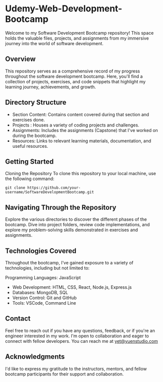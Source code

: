 # Udemy-Web-Development-Bootcamp
Welcome to my Software Development Bootcamp repository! This space holds the valuable files, projects, and assignments from my immersive journey into the world of software development.

## Overview
This repository serves as a comprehensive record of my progress throughout the software development bootcamp. Here, you'll find a collection of projects, exercises, and code snippets that highlight my learning journey, achievements, and growth.

## Directory Structure
- Section Content: Contains content covered during that section and exercises done.
- Projects : Houses a variety of coding projects and challenges.
- Assignments: Includes the assignments (Capstone) that I've worked on during the bootcamp.
- Resources: Links to relevant learning materials, documentation, and useful resources.

## Getting Started
Cloning the Repository
To clone this repository to your local machine, use the following command:
```
git clone https://github.com/your-username/SoftwareDevelopmentBootcamp.git
```
## Navigating Through the Repository
Explore the various directories to discover the different phases of the bootcamp. Dive into project folders, review code implementations, and explore my problem-solving skills demonstrated in exercises and assignments.

## Technologies Covered
Throughout the bootcamp, I've gained exposure to a variety of technologies, including but not limited to:

Programming Languages: JavaScript
- Web Development: HTML, CSS, React, Node.js, Express.js
- Databases: MongoDB, SQL
- Version Control: Git and GitHub
- Tools: VSCode, Command Line

## Contact
Feel free to reach out if you have any questions, feedback, or if you're an engineer interested in my work. I'm open to collaboration and eager to connect with fellow developers. You can reach me at yet@yuenstudio.com

## Acknowledgments
I'd like to express my gratitude to the instructors, mentors, and fellow bootcamp participants for their support and collaboration.

